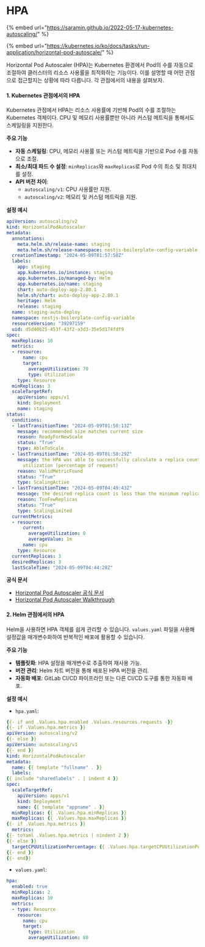 # HPA

{% embed url="https://saramin.github.io/2022-05-17-kubernetes-autoscaling/" %}

{% embed url="https://kubernetes.io/ko/docs/tasks/run-application/horizontal-pod-autoscale/" %}

Horizontal Pod Autoscaler (HPA)는 Kubernetes 환경에서 Pod의 수를 자동으로 조절하여 클러스터의 리소스 사용률을 최적화하는 기능이다. 이를 설명할 때 어떤 관점으로 접근할지는 상황에 따라 다릅니다. 각 관점에서의 내용을 살펴보자.

#### 1. Kubernetes 관점에서의 HPA

Kubernetes 관점에서 HPA는 리소스 사용률에 기반해 Pod의 수를 조절하는 Kubernetes 객체이다. CPU 및 메모리 사용률뿐만 아니라 커스텀 메트릭을 통해서도 스케일링을 지원한다.

**주요 기능**

* **자동 스케일링**: CPU, 메모리 사용률 또는 커스텀 메트릭을 기반으로 Pod 수를 자동으로 조절.
* **최소/최대 파드 수 설정**: `minReplicas`와 `maxReplicas`로 Pod 수의 최소 및 최대치를 설정.
* **API 버전 차이**:
  * `autoscaling/v1`: CPU 사용률만 지원.
  * `autoscaling/v2`: 메모리 및 커스텀 메트릭을 지원.

**설정 예시**

```yaml
apiVersion: autoscaling/v2
kind: HorizontalPodAutoscaler
metadata:
  annotations:
    meta.helm.sh/release-name: staging
    meta.helm.sh/release-namespace: nestjs-boilerplate-config-variable
  creationTimestamp: "2024-05-09T01:57:58Z"
  labels:
    app: staging
    app.kubernetes.io/instance: staging
    app.kubernetes.io/managed-by: Helm
    app.kubernetes.io/name: staging
    chart: auto-deploy-app-2.80.1
    helm.sh/chart: auto-deploy-app-2.80.1
    heritage: Helm
    release: staging
  name: staging-auto-deploy
  namespace: nestjs-boilerplate-config-variable
  resourceVersion: "39297159"
  uid: d5d40b25-453f-43f2-a3d3-35e5d174fdf9
spec:
  maxReplicas: 10
  metrics:
  - resource:
      name: cpu
      target:
        averageUtilization: 70
        type: Utilization
    type: Resource
  minReplicas: 3
  scaleTargetRef:
    apiVersion: apps/v1
    kind: Deployment
    name: staging
status:
  conditions:
  - lastTransitionTime: "2024-05-09T01:58:13Z"
    message: recommended size matches current size
    reason: ReadyForNewScale
    status: "True"
    type: AbleToScale
  - lastTransitionTime: "2024-05-09T01:58:29Z"
    message: the HPA was able to successfully calculate a replica count from cpu resource
      utilization (percentage of request)
    reason: ValidMetricFound
    status: "True"
    type: ScalingActive
  - lastTransitionTime: "2024-05-09T04:49:43Z"
    message: the desired replica count is less than the minimum replica count
    reason: TooFewReplicas
    status: "True"
    type: ScalingLimited
  currentMetrics:
  - resource:
      current:
        averageUtilization: 0
        averageValue: 1m
      name: cpu
    type: Resource
  currentReplicas: 3
  desiredReplicas: 3
  lastScaleTime: "2024-05-09T04:44:28Z"
```

**공식 문서**

* [Horizontal Pod Autoscaler 공식 문서](https://kubernetes.io/docs/tasks/run-application/horizontal-pod-autoscale/)
* [Horizontal Pod Autoscaler Walkthrough](https://kubernetes.io/docs/tasks/run-application/horizontal-pod-autoscale-walkthrough/)

#### 2. Helm 관점에서의 HPA

Helm을 사용하면 HPA 객체를 쉽게 관리할 수 있습니다. `values.yaml` 파일을 사용해 설정값을 매개변수화하여 반복적인 배포에 활용할 수 있습니다.

**주요 기능**

* **템플릿화**: HPA 설정을 매개변수로 추출하여 재사용 가능.
* **버전 관리**: Helm 차트 버전을 통해 배포된 HPA 버전을 관리.
* **자동화 배포**: GitLab CI/CD 파이프라인 또는 다른 CI/CD 도구를 통한 자동화 배포.

**설정 예시**

* `hpa.yaml`:

```yaml
{{- if and .Values.hpa.enabled .Values.resources.requests -}}
{{- if .Values.hpa.metrics }}
apiVersion: autoscaling/v2
{{- else }}
apiVersion: autoscaling/v1
{{- end }}
kind: HorizontalPodAutoscaler
metadata:
  name: {{ template "fullname" . }}
  labels:
{{ include "sharedlabels" . | indent 4 }}
spec:
  scaleTargetRef:
    apiVersion: apps/v1
    kind: Deployment
    name: {{ template "appname" . }}
  minReplicas: {{ .Values.hpa.minReplicas }}
  maxReplicas: {{ .Values.hpa.maxReplicas }}
{{- if .Values.hpa.metrics }}
  metrics:
{{- toYaml .Values.hpa.metrics | nindent 2 }}
{{- else }}
  targetCPUUtilizationPercentage: {{ .Values.hpa.targetCPUUtilizationPercentage }}
{{- end }}
{{- end}}
```

* `values.yaml`:

```yaml
hpa:
  enabled: true
  minReplicas: 2
  maxReplicas: 10
  metrics:
  - type: Resource
    resource:
      name: cpu
      target:
        type: Utilization
        averageUtilization: 80
```
